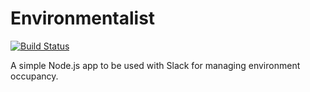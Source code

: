 # Environmentalist
[![Build Status](https://travis-ci.org/ibalosh/environmentalist.svg?branch=master)](https://travis-ci.org/ibalosh/environmentalist)

A simple Node.js app to be used with Slack for managing environment occupancy.
